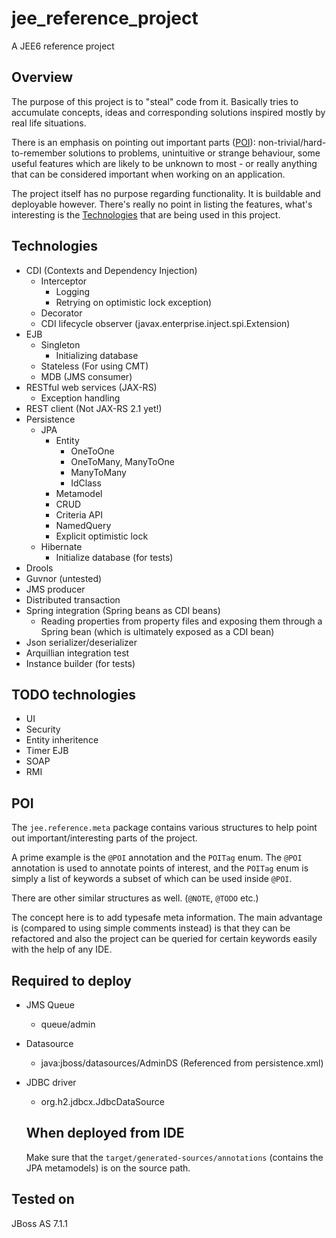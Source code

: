 jee_reference_project
=====================

A JEE6 reference project

Overview
--------

The purpose of this project is to "steal" code from it.
Basically tries to accumulate concepts, ideas and corresponding solutions inspired mostly by real life situations.

There is an emphasis on pointing out important parts ([POI](#poi)): non-trivial/hard-to-remember solutions to problems, unintuitive or strange behaviour, some useful features which are likely to be unknown to most - or really anything that can be considered important when working on an application.

The project itself has no purpose regarding functionality. It is buildable and deployable however. There's really no point in listing the features, what's interesting is the [Technologies](#technologies) that are being used in this project.

Technologies
------------

- CDI (Contexts and Dependency Injection)
  - Interceptor
      - Logging
      - Retrying on optimistic lock exception)
  - Decorator
  - CDI lifecycle observer (javax.enterprise.inject.spi.Extension)
- EJB
  - Singleton
      - Initializing database
  - Stateless (For using CMT)
  - MDB (JMS consumer)
- RESTful web services (JAX-RS)
  - Exception handling
- REST client (Not JAX-RS 2.1 yet!)
- Persistence
  - JPA
      - Entity
          - OneToOne
          - OneToMany, ManyToOne
          - ManyToMany
          - IdClass
      - Metamodel
      - CRUD
      - Criteria API
      - NamedQuery
      - Explicit optimistic lock
  - Hibernate
      - Initialize database (for tests)
- Drools
- Guvnor (untested)
- JMS producer
- Distributed transaction
- Spring integration (Spring beans as CDI beans)
  - Reading properties from property files and exposing them through a Spring bean (which is ultimately exposed as a CDI bean)
- Json serializer/deserializer
- Arquillian integration test
- Instance builder (for tests)

TODO technologies
-----------------
- UI
- Security
- Entity inheritence
- Timer EJB
- SOAP
- RMI

POI
---
The ```jee.reference.meta``` package contains various structures to help point out important/interesting parts of the project.

A prime example is the ```@POI``` annotation and the ```POITag``` enum. The ```@POI``` annotation is used to annotate points of interest, and the ```POITag``` enum is simply a list of keywords a subset of which can be used inside ```@POI```.

There are other similar structures as well. (```@NOTE```, ```@TODO``` etc.)

The concept here is to add typesafe meta information. The main advantage is (compared to using simple comments instead) is that they can be refactored and also the project can be queried for certain keywords easily with the help of any IDE.

Required to deploy
------------------
- JMS Queue
  - queue/admin
- Datasource
  - java:jboss/datasources/AdminDS (Referenced from persistence.xml)
- JDBC driver
  - org.h2.jdbcx.JdbcDataSource

  When deployed from IDE
  ----------------------
  Make sure that the ```target/generated-sources/annotations``` (contains the JPA metamodels) is on the source path.

Tested on
---------
JBoss AS 7.1.1
